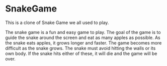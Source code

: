 # SnakeGame

This is a clone of Snake Game we all used to play.

The snake game is a fun and easy game to play. The goal of the game is to guide the snake around the screen and eat as many apples as possible. As the snake eats apples, it grows longer and faster. The game becomes more difficult as the snake grows. The snake must avoid hitting the walls or its own body. If the snake hits either of these, it will die and the game will be over.
